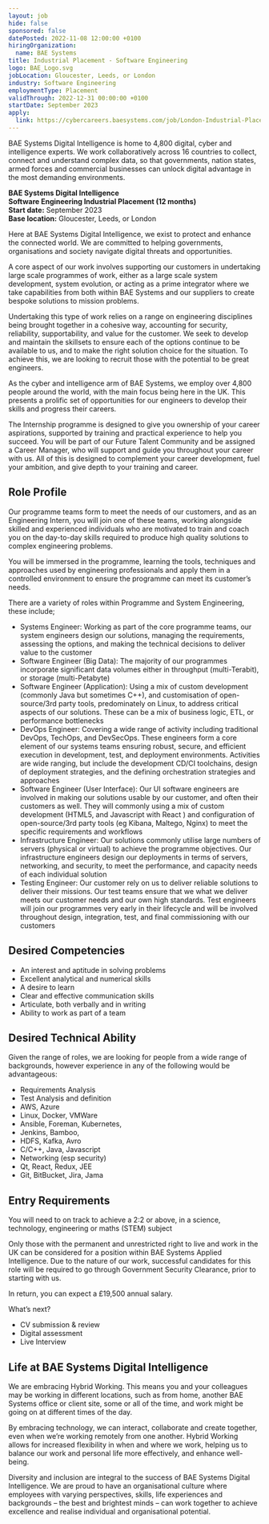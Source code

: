 ```yaml
---
layout: job
hide: false
sponsored: false
datePosted: 2022-11-08 12:00:00 +0100
hiringOrganization:
  name: BAE Systems
title: Industrial Placement - Software Engineering
logo: BAE_Logo.svg
jobLocation: Gloucester, Leeds, or London
industry: Software Engineering
employmentType: Placement 
validThrough: 2022-12-31 00:00:00 +0100
startDate: September 2023
apply:
  link: https://cybercareers.baesystems.com/job/London-Industrial-Placement-Software-Engineering-September-2023/858473201/
---
```


BAE Systems Digital Intelligence is home to 4,800 digital, cyber and intelligence experts. We work collaboratively across 16 countries to collect, connect and understand complex data, so that governments, nation states, armed forces and commercial businesses can unlock digital advantage in the most demanding environments.

**BAE Systems Digital Intelligence**<br>
**Software Engineering Industrial Placement (12 months)**<br>
**Start date:** September 2023<br>
**Base location:** Gloucester, Leeds, or London

Here at BAE Systems Digital Intelligence, we exist to protect and enhance the connected world. We are committed to helping governments, organisations and society navigate digital threats and opportunities.

A core aspect of our work involves supporting our customers in undertaking large scale programmes of work, either as a large scale system development, system evolution, or acting as a prime integrator where we take capabilities from both within BAE Systems and our suppliers to create bespoke solutions to mission problems.

Undertaking this type of work relies on a range on engineering disciplines being brought together in a cohesive way, accounting for security, reliability, supportability, and value for the customer. We seek to develop and maintain the skillsets to ensure each of the options continue to be available to us, and to make the right solution choice for the situation. To achieve this, we are looking to recruit those with the potential to be great engineers.

As the cyber and intelligence arm of BAE Systems, we employ over 4,800 people around the world, with the main focus being here in the UK. This presents a prolific set of opportunities for our engineers to develop their skills and progress their careers.

The Internship programme is designed to give you ownership of your career aspirations, supported by training and practical experience to help you succeed. You will be part of our Future Talent Community and be assigned a Career Manager, who will support and guide you throughout your career with us. All of this is designed to complement your career development, fuel your ambition, and give depth to your training and career.

## Role Profile
Our programme teams form to meet the needs of our customers, and as an Engineering Intern, you will join one of these teams, working alongside skilled and experienced individuals who are motivated to train and coach you on the day-to-day skills required to produce high quality solutions to complex engineering problems.

You will be immersed in the programme, learning the tools, techniques and approaches used by engineering professionals and apply them in a controlled environment to ensure the programme can meet its customer’s needs.

There are a variety of roles within Programme and System Engineering, these include;
- Systems Engineer: Working as part of the core programme teams, our system engineers design our solutions, managing the requirements, assessing the options, and making the technical decisions to deliver value to the customer
- Software Engineer (Big Data): The majority of our programmes incorporate significant data volumes either in throughput (multi-Terabit), or storage (multi-Petabyte)
- Software Engineer (Application): Using a mix of custom development (commonly Java but sometimes C++), and customisation of open-source/3rd party tools, predominately on Linux, to address critical aspects of our solutions. These can be a mix of business logic, ETL, or performance bottlenecks
- DevOps Engineer: Covering a wide range of activity including traditional DevOps, TechOps, and DevSecOps. These engineers form a core element of our systems teams ensuring robust, secure, and efficient execution in development, test, and deployment environments. Activities are wide ranging, but include the development CD/CI toolchains, design of deployment strategies, and the defining orchestration strategies and approaches
- Software Engineer (User Interface): Our UI software engineers are involved in making our solutions usable by our customer, and often their customers as well. They will commonly using a mix of custom development (HTML5, and Javascript with React ) and configuration of open-source/3rd party tools (eg Kibana, Maltego, Nginx) to meet the specific requirements and workflows
- Infrastructure Engineer: Our solutions commonly utilise large numbers of servers (physical or virtual) to achieve the programme objectives. Our infrastructure engineers design our deployments in terms of servers, networking, and security, to meet the performance, and capacity needs of each individual solution
- Testing Engineer: Our customer rely on us to deliver reliable solutions to deliver their missions. Our test teams ensure that we what we deliver meets our customer needs and our own high standards. Test engineers will join our programmes very early in their lifecycle and will be involved throughout design, integration, test, and final commissioning with our customers

## Desired Competencies
- An interest and aptitude in solving problems
- Excellent analytical and numerical skills
- A desire to learn
- Clear and effective communication skills
- Articulate, both verbally and in writing
- Ability to work as part of a team

## Desired Technical Ability
Given the range of roles, we are looking for people from a wide range of backgrounds, however experience in any of the following would be advantageous:
- Requirements Analysis
- Test Analysis and definition
- AWS, Azure
- Linux, Docker, VMWare
- Ansible, Foreman, Kubernetes,
- Jenkins, Bamboo,
- HDFS, Kafka, Avro
- C/C++, Java, Javascript
- Networking (esp security)
- Qt, React, Redux, JEE
- Git, BitBucket, Jira, Jama

## Entry Requirements
You will need to on track to achieve a 2:2 or above, in a science, technology, engineering or maths (STEM) subject

Only those with the permanent and unrestricted right to live and work in the UK can be considered for a position within BAE Systems Applied Intelligence. Due to the nature of our work, successful candidates for this role will be required to go through Government Security Clearance, prior to starting with us.

In return, you can expect a £19,500 annual salary.

What’s next?
- CV submission & review
- Digital assessment
- Live Interview

## Life at BAE Systems Digital Intelligence
We are embracing Hybrid Working. This means you and your colleagues may be working in different locations, such as from home, another BAE Systems office or client site, some or all of the time, and work might be going on at different times of the day.

By embracing technology, we can interact, collaborate and create together, even when we’re working remotely from one another. Hybrid Working allows for increased flexibility in when and where we work, helping us to balance our work and personal life more effectively, and enhance well-being.

Diversity and inclusion are integral to the success of BAE Systems Digital Intelligence. We are proud to have an organisational culture where employees with varying perspectives, skills, life experiences and backgrounds – the best and brightest minds – can work together to achieve excellence and realise individual and organisational potential.